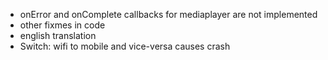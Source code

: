  * onError and onComplete callbacks for mediaplayer are not implemented
 * other fixmes in code
 * english translation
 * Switch: wifi to mobile and vice-versa causes crash
